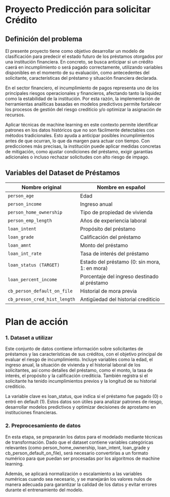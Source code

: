 # Proyecto Predicción para solicitar Crédito
## Definición del problema
El presente proyecto tiene como objetivo desarrollar un modelo de clasificación para predecir el estado futuro de los préstamos otorgados por una institución financiera. En concreto, se busca anticipar si un crédito caerá en incumplimiento o será pagado correctamente, utilizando variables disponibles en el momento de su evaluación, como antecedentes del solicitante, características del préstamo y situación financiera declarada.

En el sector financiero, el incumplimiento de pagos representa uno de los principales riesgos operacionales y financieros, afectando tanto la liquidez como la estabilidad de la institución. Por esta razón, la implementación de herramientas analíticas basadas en modelos predictivos permite fortalecer los procesos de gestión del riesgo crediticio y/o optimizar la asignación de recursos.

Aplicar técnicas de machine learning en este contexto permite identificar patrones en los datos históricos que no son fácilmente detectables con métodos tradicionales. Esto ayuda a anticipar posibles incumplimientos antes de que ocurran, lo que da margen para actuar con tiempo. Con predicciones más precisas, la institución puede aplicar medidas concretas de mitigación, como ajustar condiciones del préstamo, exigir garantías adicionales o incluso rechazar solicitudes con alto riesgo de impago.

## Variables del Dataset de Préstamos

| Nombre original                    | Nombre en español                               |
|-----------------------------------|--------------------------------------------------|
| `person_age`                      | Edad                                             |
| `person_income`                   | Ingreso anual                                    |
| `person_home_ownership`           | Tipo de propiedad de vivienda                   |
| `person_emp_length`               | Años de experiencia laboral                      |
| `loan_intent`                     | Propósito del préstamo                           |
| `loan_grade`                      | Calificación del préstamo                        |
| `loan_amnt`                       | Monto del préstamo                               |
| `loan_int_rate`                   | Tasa de interés del préstamo                     |
| `loan_status (TARGET)`                     | Estado del préstamo (0: sin mora, 1: en mora)    |
| `loan_percent_income`            | Porcentaje del ingreso destinado al préstamo     |
| `cb_person_default_on_file`       | Historial de mora previa                         |
| `cb_preson_cred_hist_length`      | Antigüedad del historial crediticio             |


# Plan de acción
### 1. Dataset a utilizar
Este conjunto de datos contiene información sobre solicitantes de préstamos y las características de sus créditos, con el objetivo principal de evaluar el riesgo de incumplimiento. Incluye variables como la edad, el ingreso anual, la situación de vivienda y el historial laboral de los solicitantes, así como detalles del préstamo, como el monto, la tasa de interés, el propósito y la calificación crediticia. También registra si el solicitante ha tenido incumplimientos previos y la longitud de su historial crediticio.

La variable clave es loan_status, que indica si el préstamo fue pagado (0) o entró en default (1). Estos datos son útiles para analizar patrones de riesgo, desarrollar modelos predictivos y optimizar decisiones de aprostamo en instituciones financieras.

### 2. Preprocesamiento de datos
En esta etapa, se prepararán los datos para el modelado mediante técnicas de transformación. Dado que el dataset contiene variables categóricas relevantes (como person_home_ownership, loan_intent, loan_grade y cb_person_default_on_file), será necesario convertirlas a un formato numérico para que puedan ser procesadas por los algoritmos de machine learning.

Además, se aplicará normalización o escalamiento a las variables numéricas cuando sea necesario, y se manejarán los valores nulos de manera adecuada para garantizar la calidad de los datos y evitar errores durante el entrenamiento del modelo.


